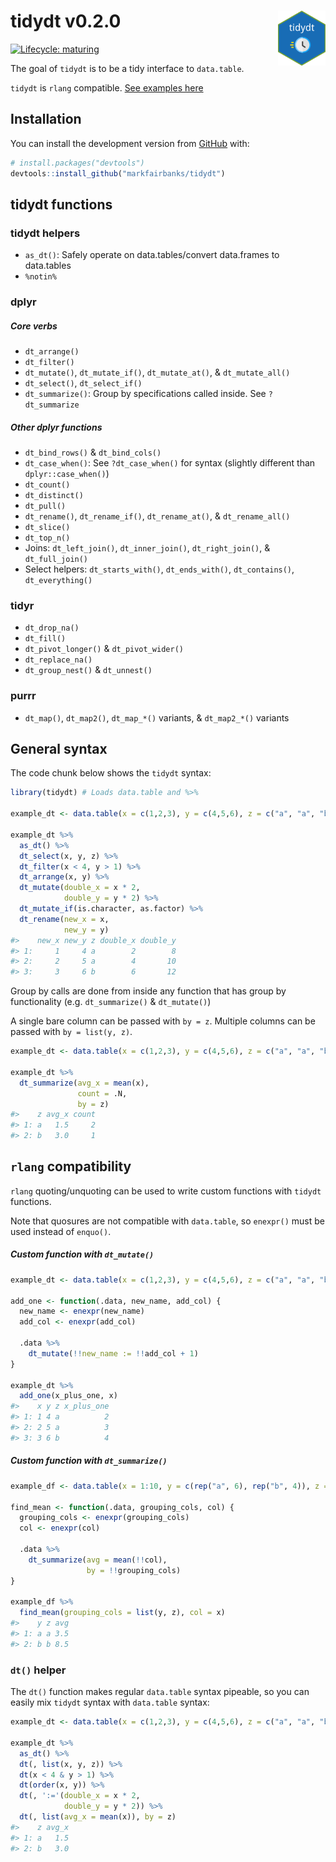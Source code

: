 
<!-- README.md is generated from README.Rmd. Please edit that file -->

# tidydt v0.2.0 <img src="man/figures/logo.png" align="right" width="15%" height="15%" />

<!-- badges: start -->

[![Lifecycle:
maturing](https://img.shields.io/badge/lifecycle-maturing-blue.svg)](https://www.tidyverse.org/lifecycle/#maturing)
<!-- badges: end -->

The goal of `tidydt` is to be a tidy interface to `data.table`.

`tidydt` is `rlang` compatible. [See examples
here](https://github.com/markfairbanks/tidydt#rlang-compatibility)

## Installation

You can install the development version from
[GitHub](https://github.com/) with:

``` r
# install.packages("devtools")
devtools::install_github("markfairbanks/tidydt")
```

## tidydt functions

### tidydt helpers

  - `as_dt()`: Safely operate on data.tables/convert data.frames to
    data.tables
  - `%notin%`

### dplyr

##### Core verbs

  - `dt_arrange()`
  - `dt_filter()`
  - `dt_mutate()`, `dt_mutate_if()`, `dt_mutate_at()`, &
    `dt_mutate_all()`
  - `dt_select()`, `dt_select_if()`
  - `dt_summarize()`: Group by specifications called inside. See
    `?dt_summarize`

##### Other dplyr functions

  - `dt_bind_rows()` & `dt_bind_cols()`
  - `dt_case_when()`: See `?dt_case_when()` for syntax (slightly
    different than `dplyr::case_when()`)
  - `dt_count()`
  - `dt_distinct()`
  - `dt_pull()`
  - `dt_rename()`, `dt_rename_if()`, `dt_rename_at()`, &
    `dt_rename_all()`
  - `dt_slice()`
  - `dt_top_n()`
  - Joins: `dt_left_join()`, `dt_inner_join()`, `dt_right_join()`, &
    `dt_full_join()`
  - Select helpers: `dt_starts_with()`, `dt_ends_with()`,
    `dt_contains()`, `dt_everything()`

### tidyr

  - `dt_drop_na()`
  - `dt_fill()`
  - `dt_pivot_longer()` & `dt_pivot_wider()`
  - `dt_replace_na()`
  - `dt_group_nest()` & `dt_unnest()`

### purrr

  - `dt_map()`, `dt_map2()`, `dt_map_*()` variants, & `dt_map2_*()`
    variants

## General syntax

The code chunk below shows the `tidydt` syntax:

``` r
library(tidydt) # Loads data.table and %>%

example_dt <- data.table(x = c(1,2,3), y = c(4,5,6), z = c("a", "a", "b"))

example_dt %>%
  as_dt() %>%
  dt_select(x, y, z) %>%
  dt_filter(x < 4, y > 1) %>%
  dt_arrange(x, y) %>%
  dt_mutate(double_x = x * 2,
            double_y = y * 2) %>%
  dt_mutate_if(is.character, as.factor) %>%
  dt_rename(new_x = x,
            new_y = y)
#>    new_x new_y z double_x double_y
#> 1:     1     4 a        2        8
#> 2:     2     5 a        4       10
#> 3:     3     6 b        6       12
```

Group by calls are done from inside any function that has group by
functionality (e.g. `dt_summarize()` & `dt_mutate()`)

A single bare column can be passed with `by = z`. Multiple columns can
be passed with `by = list(y,
z)`.

``` r
example_dt <- data.table(x = c(1,2,3), y = c(4,5,6), z = c("a", "a", "b"))

example_dt %>%
  dt_summarize(avg_x = mean(x),
               count = .N,
               by = z)
#>    z avg_x count
#> 1: a   1.5     2
#> 2: b   3.0     1
```

## `rlang` compatibility

`rlang` quoting/unquoting can be used to write custom functions with
`tidydt` functions.

Note that quosures are not compatible with `data.table`, so `enexpr()`
must be used instead of
`enquo()`.

##### Custom function with `dt_mutate()`

``` r
example_dt <- data.table(x = c(1,2,3), y = c(4,5,6), z = c("a", "a", "b"))

add_one <- function(.data, new_name, add_col) {
  new_name <- enexpr(new_name)
  add_col <- enexpr(add_col)
  
  .data %>%
    dt_mutate(!!new_name := !!add_col + 1)
}

example_dt %>%
  add_one(x_plus_one, x)
#>    x y z x_plus_one
#> 1: 1 4 a          2
#> 2: 2 5 a          3
#> 3: 3 6 b          4
```

##### Custom function with `dt_summarize()`

``` r
example_df <- data.table(x = 1:10, y = c(rep("a", 6), rep("b", 4)), z = c(rep("a", 6), rep("b", 4)))

find_mean <- function(.data, grouping_cols, col) {
  grouping_cols <- enexpr(grouping_cols)
  col <- enexpr(col)
  
  .data %>%
    dt_summarize(avg = mean(!!col),
                 by = !!grouping_cols)
}

example_df %>%
  find_mean(grouping_cols = list(y, z), col = x)
#>    y z avg
#> 1: a a 3.5
#> 2: b b 8.5
```

### `dt()` helper

The `dt()` function makes regular `data.table` syntax pipeable, so you
can easily mix `tidydt` syntax with `data.table`
syntax:

``` r
example_dt <- data.table(x = c(1,2,3), y = c(4,5,6), z = c("a", "a", "b"))

example_dt %>%
  as_dt() %>%
  dt(, list(x, y, z)) %>%
  dt(x < 4 & y > 1) %>%
  dt(order(x, y)) %>%
  dt(, ':='(double_x = x * 2,
            double_y = y * 2)) %>%
  dt(, list(avg_x = mean(x)), by = z)
#>    z avg_x
#> 1: a   1.5
#> 2: b   3.0
```
